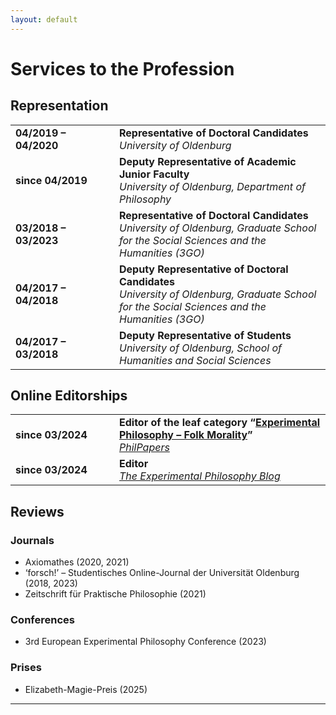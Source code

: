 ```yaml
---
layout: default
---
```


# Services to the Profession

## Representation

<table>
   <tr>
      <td width="150">
         <b>04/2019 – 04/2020</b>
      </td>
      <td>
         <b>Representative of Doctoral Candidates</b><br>
         <i>University of Oldenburg</i><br>
      </td>
   </tr>
   <tr>
      <td>
         <b>since 04/2019</b>
      </td>
      <td>
         <b>Deputy Representative of Academic Junior Faculty</b><br>
         <i>University of Oldenburg, Department of Philosophy</i><br>
      </td>
   </tr>
   <tr>
      <td>
         <b>03/2018 – 03/2023</b>
      </td>
      <td>
         <b>Representative of Doctoral Candidates</b><br>
         <i>University of Oldenburg, Graduate School for the Social Sciences and the Humanities (3GO)</i><br>
      </td>
   </tr>
   <tr>
      <td>
         <b>04/2017 – 04/2018</b>
      </td>
      <td>
         <b>Deputy Representative of Doctoral Candidates</b><br>
         <i>University of Oldenburg, Graduate School for the Social Sciences and the Humanities (3GO)</i><br>
      </td>
   </tr>
   <tr>
      <td>
         <b>04/2017 – 03/2018</b>
      </td>
      <td>
         <b>Deputy Representative of Students</b><br>
         <i>University of Oldenburg, School of Humanities and Social Sciences</i><br>
      </td>
   </tr>
</table>

## Online Editorships

<table>
   <tr>
      <td width="150">
         <b>since 03/2024</b>
      </td>
      <td>
         <b>Editor of the leaf category “<a href="https://philpapers.org/browse/experimental-philosophy-folk-morality">Experimental Philosophy – Folk Morality</a>”</b><br>
         <i><a href="https://philpapers.org/">PhilPapers</a></i><br>
      </td>
   </tr>
   <tr>
      <td>
         <b>since 03/2024</b>
      </td>
      <td>
         <b>Editor</b><br>
         <i><a href="https://xphi.net/">The Experimental Philosophy Blog</a></i><br>
      </td>
   </tr>
</table>

## Reviews

### Journals

+ Axiomathes (2020, 2021)
+ ‘forsch!’ – Studentisches Online-Journal der Universität Oldenburg (2018, 2023)
+ Zeitschrift für Praktische Philosophie (2021)

### Conferences

+ 3rd European Experimental Philosophy Conference (2023)

### Prises

+ Elizabeth-Magie-Preis (2025)

***
